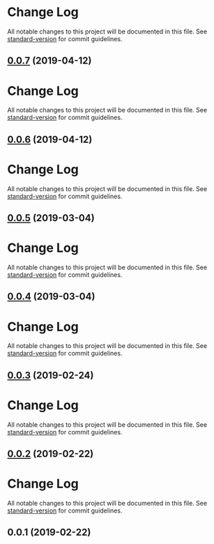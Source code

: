 # Change Log

All notable changes to this project will be documented in this file. See [standard-version](https://github.com/conventional-changelog/standard-version) for commit guidelines.

## [0.0.7](https://github.com/Hokkaidosunny/react-json-viewer/compare/v0.0.6...v0.0.7) (2019-04-12)



# Change Log

All notable changes to this project will be documented in this file. See [standard-version](https://github.com/conventional-changelog/standard-version) for commit guidelines.

## [0.0.6](https://github.com/Hokkaidosunny/react-json-viewer/compare/v0.0.5...v0.0.6) (2019-04-12)



# Change Log

All notable changes to this project will be documented in this file. See [standard-version](https://github.com/conventional-changelog/standard-version) for commit guidelines.

## [0.0.5](https://github.com/Hokkaidosunny/react-json-viewer/compare/v0.0.4...v0.0.5) (2019-03-04)



# Change Log

All notable changes to this project will be documented in this file. See [standard-version](https://github.com/conventional-changelog/standard-version) for commit guidelines.

## [0.0.4](https://github.com/Hokkaidosunny/react-json-viewer/compare/v0.0.3...v0.0.4) (2019-03-04)



# Change Log

All notable changes to this project will be documented in this file. See [standard-version](https://github.com/conventional-changelog/standard-version) for commit guidelines.

## [0.0.3](https://github.com/Hokkaidosunny/react-json-viewer/compare/v0.0.2...v0.0.3) (2019-02-24)



# Change Log

All notable changes to this project will be documented in this file. See [standard-version](https://github.com/conventional-changelog/standard-version) for commit guidelines.

## [0.0.2](https://github.com/Hokkaidosunny/react-json-viewer/compare/v0.0.1...v0.0.2) (2019-02-22)



# Change Log

All notable changes to this project will be documented in this file. See [standard-version](https://github.com/conventional-changelog/standard-version) for commit guidelines.

## 0.0.1 (2019-02-22)
